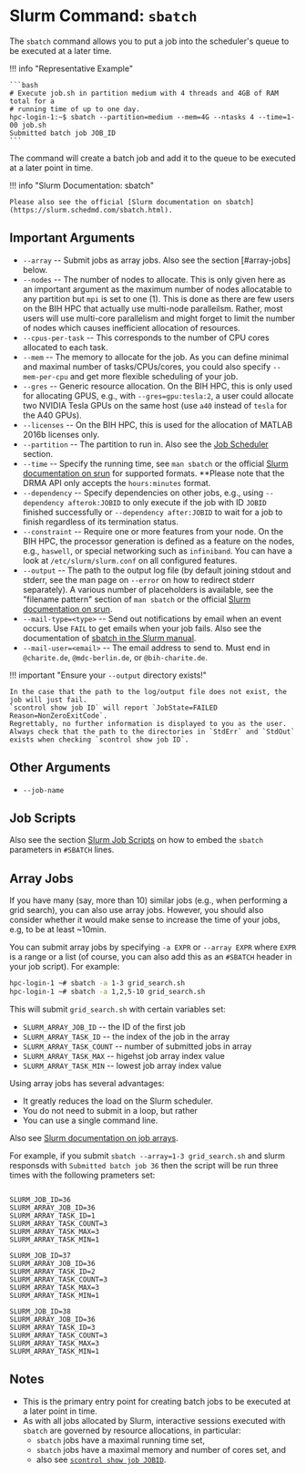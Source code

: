 # Slurm Command: `sbatch`

The `sbatch` command allows you to put a job into the scheduler's queue to be executed at a later time.

!!! info "Representative Example"

    ```bash
    # Execute job.sh in partition medium with 4 threads and 4GB of RAM total for a
    # running time of up to one day.
    hpc-login-1:~$ sbatch --partition=medium --mem=4G --ntasks 4 --time=1-00 job.sh
    Submitted batch job JOB_ID
    ```

The command will create a batch job and add it to the queue to be executed at a later point in time.

!!! info "Slurm Documentation: sbatch"

    Please also see the official [Slurm documentation on sbatch](https://slurm.schedmd.com/sbatch.html).

## Important Arguments

- `--array`
    -- Submit jobs as array jobs.
    Also see the section [#array-jobs] below.
- `--nodes`
    -- The number of nodes to allocate.
    This is only given here as an important argument as the maximum number of nodes allocatable to any partition but `mpi` is set to one (1).
    This is done as there are few users on the BIH HPC that actually use multi-node paralleilsm.
    Rather, most users will use multi-core parallelism and might forget to limit the number of nodes which causes inefficient allocation of resources.
- `--cpus-per-task`
    -- This corresponds to the number of CPU cores allocated to each task.
- `--mem`
    -- The memory to allocate for the job.
    As you can define minimal and maximal number of tasks/CPUs/cores, you could also specify `--mem-per-cpu` and get more flexible scheduling of your job.
- `--gres`
    -- Generic resource allocation.
    On the BIH HPC, this is only used for allocating GPUS, e.g., with `--gres=gpu:tesla:2`, a user could allocate two NVIDIA Tesla GPUs on the same host (use `a40` instead of `tesla` for the A40 GPUs).
- `--licenses`
    -- On the BIH HPC, this is used for the allocation of MATLAB 2016b licenses only.
- `--partition`
    -- The partition to run in.
    Also see the [Job Scheduler](../overview/job-scheduler.md) section.
- `--time`
    -- Specify the running time, see `man sbatch` or the official [Slurm documentation on srun](https://slurm.schedmd.com/srun.html) for supported formats.
    **Please note that the DRMA API only accepts the `hours:minutes` format.
- `--dependency`
    -- Specify dependencies on other jobs, e.g., using `--dependency afterok:JOBID` to only execute if the job with ID `JOBID` finished successfully or `--dependency after:JOBID` to wait for a job to finish regardless of its termination status.
- `--constraint`
    -- Require one or more features from your node.
    On the BIH HPC, the processor generation is defined as a feature on the nodes, e.g., `haswell`, or special networking such as `infiniband`.
    You can have a look at `/etc/slurm/slurm.conf` on all configured features.
- `--output`
    -- The path to the output log file (by default joining stdout and stderr, see the man page on `--error` on how to redirect stderr separately).
    A various number of placeholders is available, see the "filename pattern" section of `man sbatch` or the official [Slurm documentation on srun](https://slurm.schedmd.com/srun.html).
- `--mail-type=<type>`
  -- Send out notifications by email when an event occurs.
  Use `FAIL` to get emails when your job fails.
  Also see the documentation of [sbatch in the Slurm manual](https://slurm.schedmd.com/sbatch.html).
- `--mail-user=<email>`
  -- The email address to send to.
  Must end in `@charite.de`, `@mdc-berlin.de`, or `@bih-charite.de`.

!!! important "Ensure your `--output` directory exists!"

    In the case that the path to the log/output file does not exist, the job will just fail.
    `scontrol show job ID` will report `JobState=FAILED Reason=NonZeroExitCode`.
    Regrettably, no further information is displayed to you as the user.
    Always check that the path to the directories in `StdErr` and `StdOut` exists when checking `scontrol show job ID`.

## Other Arguments

- `--job-name`

## Job Scripts

Also see the section [Slurm Job Scripts](job-scripts.md) on how to embed the `sbatch` parameters in `#SBATCH` lines.

## Array Jobs

If you have many (say, more than 10) similar jobs (e.g., when performing a grid search), you can also use array jobs.
However, you should also consider whether it would make sense to increase the time of your jobs, e.g, to be at least ~10min.

You can submit array jobs by specifying `-a EXPR` or `--array EXPR` where `EXPR` is a range or a list (of course, you can also add this as an `#SBATCH` header in your job script).
For example:

```bash
hpc-login-1 ~# sbatch -a 1-3 grid_search.sh
hpc-login-1 ~# sbatch -a 1,2,5-10 grid_search.sh
```

This will submit `grid_search.sh` with certain variables set:

- `SLURM_ARRAY_JOB_ID` -- the ID of the first job
- `SLURM_ARRAY_TASK_ID` -- the index of the job in the array
- `SLURM_ARRAY_TASK_COUNT` -- number of submitted jobs in array
- `SLURM_ARRAY_TASK_MAX` -- higehst job array index value
- `SLURM_ARRAY_TASK_MIN` -- lowest job array index value

Using array jobs has several advantages:

- It greatly reduces the load on the Slurm scheduler.
- You do not need to submit in a loop, but rather
- You can use a single command line.

Also see [Slurm documentation on job arrays](https://slurm.schedmd.com/job_array.html).

For example, if you submit `sbatch --array=1-3 grid_search.sh` and slurm responsds with `Submitted batch job 36` then the script will be run three times with the following prameters set:

```

SLURM_JOB_ID=36
SLURM_ARRAY_JOB_ID=36
SLURM_ARRAY_TASK_ID=1
SLURM_ARRAY_TASK_COUNT=3
SLURM_ARRAY_TASK_MAX=3
SLURM_ARRAY_TASK_MIN=1

SLURM_JOB_ID=37
SLURM_ARRAY_JOB_ID=36
SLURM_ARRAY_TASK_ID=2
SLURM_ARRAY_TASK_COUNT=3
SLURM_ARRAY_TASK_MAX=3
SLURM_ARRAY_TASK_MIN=1

SLURM_JOB_ID=38
SLURM_ARRAY_JOB_ID=36
SLURM_ARRAY_TASK_ID=3
SLURM_ARRAY_TASK_COUNT=3
SLURM_ARRAY_TASK_MAX=3
SLURM_ARRAY_TASK_MIN=1
```

## Notes

- This is the primary entry point for creating batch jobs to be executed at a later point in time.
- As with all jobs allocated by Slurm, interactive sessions executed with `sbatch` are governed by resource allocations, in particular:
    - `sbatch` jobs have a maximal running time set,
    - `sbatch` jobs have a maximal memory and number of cores set, and
    -  also see [`scontrol show job JOBID`](commands-scontrol.md).
